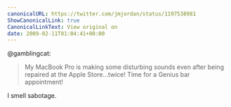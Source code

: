 ```yaml
---
canonicalURL: https://twitter.com/jmjordan/status/1197538981
ShowCanonicalLink: true
CanonicalLinkText: View original on
date: 2009-02-11T01:04:41+00:00
---
```

@gamblingcat:

> My MacBook Pro is making some disturbing sounds even after being repaired at the Apple Store…twice! Time for a Genius bar appointment!

I smell sabotage.